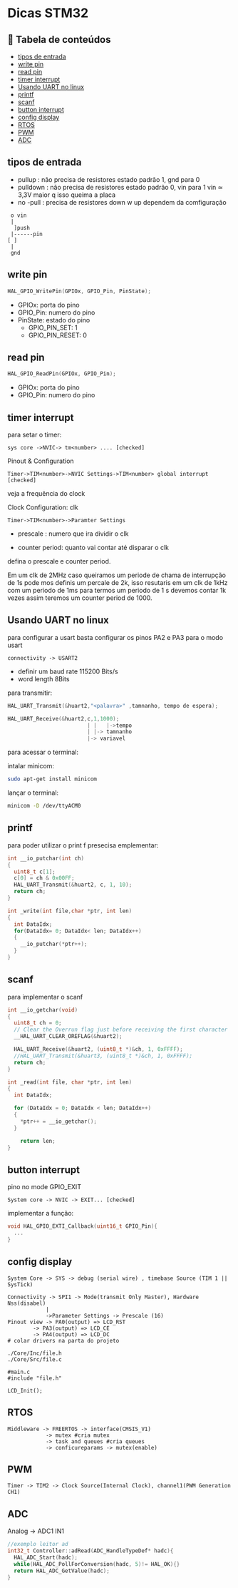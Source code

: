 # Dicas STM32

## :pushpin: Tabela de conteúdos

- [tipos de entrada](#tipos-de-entrada)
- [write pin](#write-pin)
- [read pin](#read-pin)
- [timer interrupt](#timer-interrupt)
- [Usando UART no linux](#Usando-UART-no-linux)
- [printf](#printf)
- [scanf](#scanf)
- [button interrupt](#button-interrupt)
- [config display](#config-display)
- [RTOS](#RTOS)
- [PWM](#PWM)
- [ADC](#ADC)

## tipos de entrada

- pullup : não precisa de resistores estado padrão 1, gnd para 0
- pulldown : não precisa de resistores estado padrão 0, vin para 1 vin ≃ 3,3V maior q isso queima a placa
- no -pull : precisa de resistores down w up dependem da comfiguração

~~~~code
 o vin
 |          
  ]push
 |------pin
[ ]
 |
 gnd
~~~~

## write pin

~~~~c
HAL_GPIO_WritePin(GPIOx, GPIO_Pin, PinState);
~~~~

- GPIOx: porta do pino
- GPIO_Pin: numero do pino
- PinState: estado do pino
  - GPIO_PIN_SET: 1
  - GPIO_PIN_RESET: 0

## read pin

~~~~c
HAL_GPIO_ReadPin(GPIOx, GPIO_Pin);
~~~~

- GPIOx: porta do pino
- GPIO_Pin: numero do pino

## timer interrupt

para setar o timer:

`sys core ->NVIC-> tm<number> .... [checked]`

Pinout & Configuration

`Timer->TIM<number>->NVIC Settings->TIM<number> global interrupt [checked]`

veja a frequência do clock

Clock Configuration: clk

`Timer->TIM<number>->Paramter Settings`

- prescale : numero que ira dividir o clk

- counter period: quanto vai contar até disparar o clk

defina o prescale e counter period.

Em um clk de 2MHz caso queiramos um periode de chama de interrupção
de 1s
pode mos definis um percale de 2k, isso resutaris em um clk de 1kHz
com um periodo de 1ms para termos um periodo de 1 s devemos contar 1k vezes
assim teremos um counter period de 1000.

## Usando UART no linux

para configurar a usart basta configurar os pinos 
PA2 e PA3 para o modo usart

`connectivity -> USART2` 

- definir um baud rate 115200 Bits/s
- word length 8Bits

para transmitir:

~~~~c
HAL_UART_Transmit(&huart2,"<palavra>" ,tamnanho, tempo de espera);

HAL_UART_Receive(&huart2,c,1,1000);
                         | |   |->tempo
                         | |-> tamnanho
                         |-> variavel
~~~~

para acessar o terminal:

intalar minicom:

~~~~bash
sudo apt-get install minicom
~~~~

lançar o terminal:

~~~~bash
minicom -D /dev/ttyACM0 
~~~~

## printf 

para poder utilizar o print f presecisa emplementar:

~~~~c
int __io_putchar(int ch)
{
  uint8_t c[1];
  c[0] = ch & 0x00FF;
  HAL_UART_Transmit(&huart2, c, 1, 10);
  return ch;
}

int _write(int file,char *ptr, int len)
{
  int DataIdx;
  for(DataIdx= 0; DataIdx< len; DataIdx++)
  {
    __io_putchar(*ptr++);
  }
}
~~~~

## scanf

para implementar o scanf

~~~~c
int __io_getchar(void)
{
  uint8_t ch = 0;
  // Clear the Overrun flag just before receiving the first character
  __HAL_UART_CLEAR_OREFLAG(&huart2);

  HAL_UART_Receive(&huart2, (uint8_t *)&ch, 1, 0xFFFF);
  //HAL_UART_Transmit(&huart3, (uint8_t *)&ch, 1, 0xFFFF);
  return ch;
}

int _read(int file, char *ptr, int len)
{
  int DataIdx;

  for (DataIdx = 0; DataIdx < len; DataIdx++)
  {
    *ptr++ = __io_getchar();
  }

    return len;
}
~~~~

## button interrupt

pino no mode GPIO_EXIT

`System core -> NVIC -> EXIT... [checked]`

implementar a função:

~~~~c
void HAL_GPIO_EXTI_Callback(uint16_t GPIO_Pin){
  ...
}
~~~~

## config display

`System Core -> SYS -> debug (serial wire) , timebase Source (TIM 1 || SysTick)`
~~~~code
Connectivity -> SPI1 -> Mode(transmit Only Master), Hardware Nss(disabel)
	      	|
	      	->Parameter Settings -> Prescale (16)
Pinout view -> PA0(output) => LCD_RST
	    -> PA3(output) => LCD_CE
	    -> PA4(output) => LCD_DC
# colar drivers na parta do projeto

./Core/Inc/file.h
./Core/Src/file.c

#main.c
#include "file.h"

LCD_Init();  
~~~~

## RTOS

~~~~code
Middleware -> FREERTOS -> interface(CMSIS_V1)
			-> mutex #cria mutex
			-> task and queues #cria queues
			-> conficureparams -> mutex(enable)
~~~~

## PWM

~~~~code
Timer -> TIM2 -> Clock Source(Internal Clock), channel1(PWM Generation CH1)
~~~~

## ADC

Analog -> ADC1 IN1

~~~~c
//exemplo leitor ad
int32_t Controller::adRead(ADC_HandleTypeDef* hadc){
  HAL_ADC_Start(hadc);
  while(HAL_ADC_PollForConversion(hadc, 5)!= HAL_OK){}
  return HAL_ADC_GetValue(hadc);
}

~~~~
